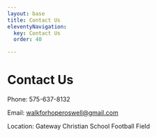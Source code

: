 ```yaml
---
layout: base
title: Contact Us
eleventyNavigation:
  key: Contact Us
  order: 40

---
```


# Contact Us

Phone: 575-637-8132

Email: walkforhoperoswell@gmail.com

Location: Gateway Christian School Football Field